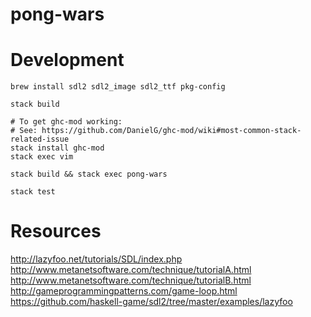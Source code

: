 # pong-wars

# Development

```
brew install sdl2 sdl2_image sdl2_ttf pkg-config

stack build

# To get ghc-mod working:
# See: https://github.com/DanielG/ghc-mod/wiki#most-common-stack-related-issue
stack install ghc-mod
stack exec vim

stack build && stack exec pong-wars

stack test
```

# Resources

http://lazyfoo.net/tutorials/SDL/index.php
http://www.metanetsoftware.com/technique/tutorialA.html
http://www.metanetsoftware.com/technique/tutorialB.html
http://gameprogrammingpatterns.com/game-loop.html
https://github.com/haskell-game/sdl2/tree/master/examples/lazyfoo
